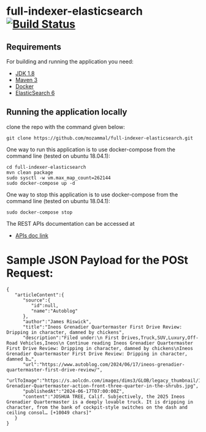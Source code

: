 # full-indexer-elasticsearch [![Build Status](https://travis-ci.org/mozammal/full-indexer-elasticsearch.svg?branch=master)](https://travis-ci.org/mozammal/full-indexer-elasticsearch)
## Requirements

For building and running the application you need:

- [JDK 1.8](http://www.oracle.com/technetwork/java/javase/downloads/jdk8-downloads-2133151.html)
- [Maven 3](https://maven.apache.org)
- [Docker](https://www.docker.com)
- [ElasticSearch 6](https://www.elastic.co)


## Running the application locally

clone the repo with the command given below: 
```shell
git clone https://github.com/mozammal/full-indexer-elasticsearch.git
```

One way to run this application is to use docker-compose from the command line
(tested on ubuntu 18.04.1):

```shell
cd full-indexer-elasticsearch
mvn clean package
sudo sysctl -w vm.max_map_count=262144
sudo docker-compose up -d
```

One way to stop this application is to use docker-compose from the command line
(tested on ubuntu 18.04.1):

```shell
sudo docker-compose stop
```



The REST APIs documentation can be accessed at 
- [APIs doc link](http://localhost:8080/swagger-ui.html) 

# Sample JSON Payload for the POSt Request:

```shell
{
   "articleContent":{
      "source":{
         "id":null,
         "name":"Autoblog"
      },
      "author":"James Riswick",
      "title":"Ineos Grenadier Quartermaster First Drive Review: Dripping in character, damned by chickens",
      "description":"Filed under:\n First Drives,Truck,SUV,Luxury,Off-Road Vehicles,Ineos\n Continue reading Ineos Grenadier Quartermaster First Drive Review: Dripping in character, damned by chickens\nIneos Grenadier Quartermaster First Drive Review: Dripping in character, damned b…",
      "url":"https://www.autoblog.com/2024/06/17/ineos-grenadier-quartermaster-first-drive-review/",
      "urlToImage":"https://s.aolcdn.com/images/dims3/GLOB/legacy_thumbnail/1062x597/format/jpg/quality/100/https://s.aolcdn.com/os/ab/_cms/2024/06/14123730/Ineos-Grenadier-Quartermaster-action-front-three-quarter-in-the-shrubs.jpg",
      "publishedAt":"2024-06-17T07:00:00Z",
      "content":"JOSHUA TREE, Calif. Subjectively, the 2025 Ineos Grenadier Quartermaster is a deeply lovable truck. It is dripping in character, from the bank of cockpit-style switches on the dash and ceiling consol… [+10049 chars]"
   }
}
```